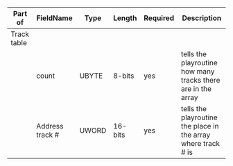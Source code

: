 | Part of | FieldName | Type | Length | Required | Description |
| --- | --- | --- | --- | --- | --- |
| Track table |  |  |  |  |  |
|  | count | UBYTE | 8-bits | yes | tells the playroutine how many tracks there are in the array |
|  | Address track # | UWORD | 16-bits | yes | tells the playroutine the place in the array where track # is |
